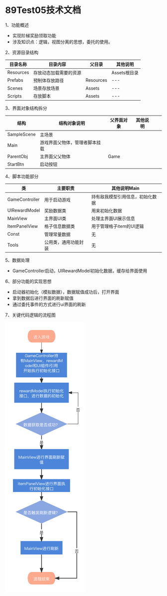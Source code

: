 # 89Test05技术文档

1、功能概述

- 实现阶梯奖励领取功能
- 涉及知识点：逻辑，视图分离的思想，委托的使用。



2、资源目录结构

| 目录名称  | 目录内容               | 父目录    | 其他说明     |
| --------- | ---------------------- | --------- | ------------ |
| Resources | 存放动态加载需要的资源 |           | Assets根目录 |
| Prefabs   | 预制体存放路径         | Resources | ---          |
| Scenes    | 场景存放场景           | Assets    | ---          |
| Scripts   | 存放脚本               | Assets    | ---          |



3、界面对象结构拆分

| 结构        | 结构对象说明                   | 父界面对象 | 其他说明 |      |      |
| ----------- | ------------------------------ | ---------- | -------- | ---- | ---- |
| SampleScene | 主场景                         |            |          |      |      |
| Main        | 游戏界面父物体，管理者脚本挂载 |            |          |      |      |
| ParentObj   | 主界面父父物体                 | Game       |          |      |      |
| StartBtn    | 启动按钮                       |            |          |      |      |



4、脚本功能部分

| 类             | 主要职责             | 其他说明Main                     |
| -------------- | -------------------- | -------------------------------- |
| GameController | 用于启动游戏         | 持有敌我模型引用信息，初始化数据 |
| UIRewardModel  | 奖励数据类           | 用来初始化数据                   |
| MainView       | 主界面UI类           | 处理主界面UI展示信息             |
| ItemPanelView  | 格子信息数据类       | 用于管理格子item的UI逻辑         |
| Const          | 管理常量数据         | 无                               |
| Tools          | 公用类，通用功能封装 | 无                               |



5、数据处理

- GameController启动，UIRewardModel初始化数据，缓存给界面使用

  

6、部分功能的实现思想

- 启动器初始化（模拟数据），数据赋值成功后，打开界面
- 拿到数据后进行界面的刷新赋值
- 通过委托事件的方式进行ui界面的刷新

7、关键代码逻辑的流程图

![Image](https://github.com/89trillion-songjunbo/89Test05_New/blob/main/89Test005.png)
